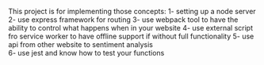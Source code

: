 This project is for implementing those concepts:
1- setting up a node server 
2- use express framework for routing 
3- use webpack tool to have the ability to control what happens when in your website 
4- use external script fro service worker to have offline support if without full functionality
5- use api from other website to sentiment analysis  
6- use jest and know how to test your functions 
